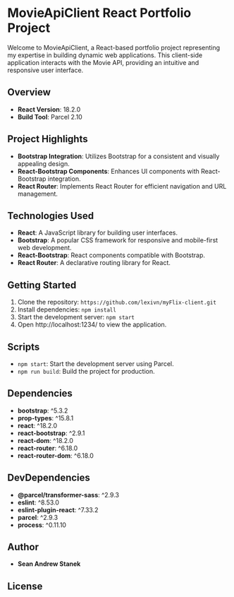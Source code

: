 # MovieApiClient React Portfolio Project

Welcome to MovieApiClient, a React-based portfolio project representing my expertise in building dynamic web applications. This client-side application interacts with the Movie API, providing an intuitive and responsive user interface.

## Overview

- **React Version**: 18.2.0
- **Build Tool**: Parcel 2.10

## Project Highlights

- **Bootstrap Integration**: Utilizes Bootstrap for a consistent and visually appealing design.
- **React-Bootstrap Components**: Enhances UI components with React-Bootstrap integration.
- **React Router**: Implements React Router for efficient navigation and URL management.

## Technologies Used

- **React**: A JavaScript library for building user interfaces.
- **Bootstrap**: A popular CSS framework for responsive and mobile-first web development.
- **React-Bootstrap**: React components compatible with Bootstrap.
- **React Router**: A declarative routing library for React.

## Getting Started

1. Clone the repository: `https://github.com/lexivn/myFlix-client.git`
2. Install dependencies: `npm install`
3. Start the development server: `npm start`
4. Open http://localhost:1234/ to view the application.

## Scripts

- `npm start`: Start the development server using Parcel.
- `npm run build`: Build the project for production.

## Dependencies

- **bootstrap**: ^5.3.2
- **prop-types**: ^15.8.1
- **react**: ^18.2.0
- **react-bootstrap**: ^2.9.1
- **react-dom**: ^18.2.0
- **react-router**: ^6.18.0
- **react-router-dom**: ^6.18.0

## DevDependencies

- **@parcel/transformer-sass**: ^2.9.3
- **eslint**: ^8.53.0
- **eslint-plugin-react**: ^7.33.2
- **parcel**: ^2.9.3
- **process**: ^0.11.10

## Author

- **Sean Andrew Stanek**

## License
